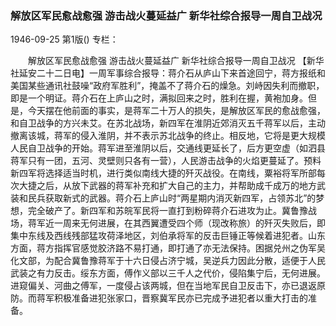 ### 解放区军民愈战愈强  游击战火蔓延益广  新华社综合报导一周自卫战况

1946-09-25
第1版()
专栏：

　　解放区军民愈战愈强
    游击战火蔓延益广
    新华社综合报导一周自卫战况
    【新华社延安二十二日电】一周军事综合报导：蒋介石从庐山下来首途回宁，蒋方报纸和美国某些通讯社鼓噪“政府军胜利”，掩盖不了蒋介石的燥急。刘峙因失利而撤职，即是一个明证。蒋介石在上庐山之时，满拟回来之时，胜利在握，黄袍加身。但是，今天摆在他前面的事实，是蒋军二十万人的损失，是解放区军民的愈战愈强，和自卫战争的方兴未艾。在苏北战场，新四军在淮阴近郊消灭五千蒋军以后，主动撤离该城，蒋军的侵入淮阴，并不表示苏北战争的终止。相反地，它将是更大规模人民自卫战争的开始。蒋军进至淮阴以后，交通线更延长了，后方更空虚（如泗县蒋军只有一团，五河、灵壁则只各有一营），人民游击战争的火焰更蔓延了。预料新四军将选择适当时机，进行类似南线大捷的歼灭战役。在南线，粟裕将军所部每次大捷之后，从放下武器的蒋军补充和扩大自己的主力，并帮助成千成万的地方武装和民兵获取新式的武器。蒋介石上庐山时“两星期内消灭新四军，占领苏北”的梦想，完全破产了。新四军和苏皖军民将一直打到粉碎蒋介石进攻为止。冀鲁豫战场，蒋军近一周来无何进展，在其西翼遭受四个师（现改称旅）的歼灭失败后，即集中东线及西线残部猛攻荷泽地区，刘伯承将军的反击巨锤正等候着进犯者。山东方面，蒋方指挥官感觉胶济路不易打通，即打通了亦无法保持。困据兑州之伪军吴化文部，为配合冀鲁豫蒋军于十六日侵占济宁城，吴逆兵力因此分散，适便于人民武装之有力反击。绥东方面，傅作义部以三千人之代价，侵陷集宁后，无何进展。进窥偏关、河曲之傅军，一度侵占该两城，但在当地军民自卫反击下，亦已退返原防。而蒋军积极准备进犯张家口，晋察冀军民亦已完成予进犯者以重大打击的准备。
